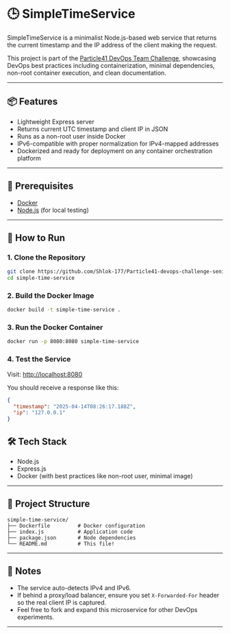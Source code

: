 # 🕒 SimpleTimeService

SimpleTimeService is a minimalist Node.js-based web service that returns the current timestamp and the IP address of the client making the request.

This project is part of the [Particle41 DevOps Team Challenge](https://particle41.com), showcasing DevOps best practices including containerization, minimal dependencies, non-root container execution, and clean documentation.

---

## 📦 Features

- Lightweight Express server
- Returns current UTC timestamp and client IP in JSON
- Runs as a non-root user inside Docker
- IPv6-compatible with proper normalization for IPv4-mapped addresses
- Dockerized and ready for deployment on any container orchestration platform

---

## 🔧 Prerequisites

- [Docker](https://docs.docker.com/get-docker/)
- [Node.js](https://nodejs.org/) (for local testing)

---

## 🚀 How to Run

### 1. Clone the Repository

```bash
git clone https://github.com/Shlok-177/Particle41-devops-challenge-senior.git
cd simple-time-service
```

### 2. Build the Docker Image

```bash
docker build -t simple-time-service .
```

### 3. Run the Docker Container

```bash
docker run -p 8080:8080 simple-time-service
```

### 4. Test the Service

Visit: [http://localhost:8080](http://localhost:8080)

You should receive a response like this:

```json
{
  "timestamp": "2025-04-14T08:26:17.188Z",
  "ip": "127.0.0.1"
}
```

## 🛠 Tech Stack

- Node.js
- Express.js
- Docker (with best practices like non-root user, minimal image)

---

## 📁 Project Structure

```
simple-time-service/
├── Dockerfile         # Docker configuration
├── index.js           # Application code
├── package.json       # Node dependencies
└── README.md          # This file!
```

---

## 📘 Notes

- The service auto-detects IPv4 and IPv6.
- If behind a proxy/load balancer, ensure you set `X-Forwarded-For` header so the real client IP is captured.
- Feel free to fork and expand this microservice for other DevOps experiments.

---
